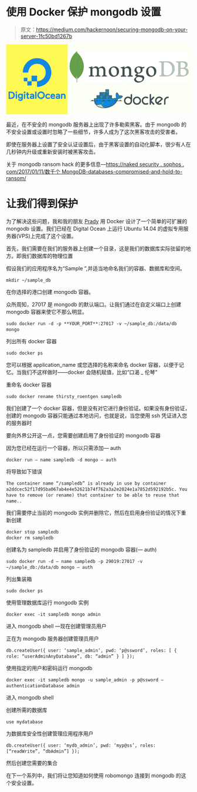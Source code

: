 # 使用 Docker 保护 mongodb 设置

> 原文：<https://medium.com/hackernoon/securing-mongodb-on-your-server-1fc50bd1267b>

![](img/6f0331be9f2d530dd99ec136aff1c0c1.png)

最近，在不安全的 mongodb 服务器上出现了许多勒索黑客。由于 mongodb 的不安全设置或设置时忽略了一些细节，许多人成为了这次黑客攻击的受害者。

即使在服务器上设置了安全认证设置后，由于黑客设置的自动化脚本，很少有人在几秒钟内升级或重新安装时被黑客攻击。

关于 mongodb ransom hack 的更多信息—[https://naked security . sophos . com/2017/01/11/数千个 MongoDB-databases-compromised-and-hold-to-ransom/](https://nakedsecurity.sophos.com/2017/01/11/thousands-of-mongodb-databases-compromised-and-held-to-ransom/)

# 让我们得到保护

为了解决这些问题，我和我的朋友 [Prady](https://medium.com/u/7baa042378b3?source=post_page-----1fc50bd1267b--------------------------------) 用 Docker 设计了一个简单的可扩展的 mongodb 设置。我们已经在 Digital Ocean 上运行 Ubuntu 14.04 的虚拟专用服务器(VPS)上完成了这个设置。

首先，我们需要在我们的服务器上创建一个目录，这是我们的数据库实际驻留的地方。即我们数据库的物理位置

假设我们的应用程序名为“Sample ”,并适当地命名我们的容器、数据库和空间。

```
mkdir ~/sample_db
```

在你选择的港口创建 mongodb 容器。

众所周知，27017 是 mongodb 的默认端口。让我们通过在自定义端口上创建 mongodb 容器来使它不那么明显。

```
sudo docker run -d -p **YOUR_PORT**:27017 -v ~/sample_db:/data/db mongo
```

列出所有 docker 容器

```
sudo docker ps
```

您可以根据 application_name 或您选择的名称来命名 docker 容器，以便于记忆。当我们不这样做时——docker 会随机赋值，比如“口渴 _ 伦琴”

重命名 docker 容器

```
sudo docker rename thirsty_roentgen sampledb
```

我们创建了一个 docker 容器，但是没有对它进行身份验证。如果没有身份验证，创建的 mongodb 容器只能通过本地访问，也就是说，当您使用 ssh 凭证进入您的服务器时

要向外界公开这一点，您需要创建启用了身份验证的 mongodb 容器

因为您已经在运行一个容器，所以只需添加— auth

```
docker run — name sampledb -d mongo — auth
```

将导致如下错误

```
The container name “/sampledb” is already in use by container a2ddcec52f17d95ba067ab4e4e52621b74f762a3a2e2024e1a7852d592192b5c. You have to remove (or rename) that container to be able to reuse that name..
```

我们需要停止当前的 mongodb 实例并删除它，然后在启用身份验证的情况下重新创建

```
docker stop sampledb
docker rm sampledb
```

创建名为 sampledb 并启用了身份验证的 mongodb 容器(— auth)

```
sudo docker run -d — name sampledb -p 29019:27017 -v ~/sample_db:/data/db mongo — auth
```

列出集装箱

```
sudo docker ps
```

使用管理数据库运行 mongodb 实例

```
docker exec -it sampledb mongo admin
```

进入 mongodb shell —现在创建管理员用户

正在为 mongodb 服务器创建管理员用户

```
db.createUser({ user: ‘sample_admin’, pwd: ‘p@ssword’, roles: [ { role: “userAdminAnyDatabase”, db: “admin” } ] });
```

使用指定的用户和密码运行 mongodb

```
docker exec -it sampledb mongo -u sample_admin -p p@ssword — authenticationDatabase admin
```

进入 mongodb shell

创建所需的数据库

```
use mydatabase
```

为数据库安全性创建管理应用程序用户

```
db.createUser({ user: ‘mydb_admin’, pwd: ‘myp@ss’, roles: [“readWrite”, “dbAdmin”] });
```

然后创建您需要的集合

在下一个系列中，我们将让您知道如何使用 robomongo 连接到 mongodb 的这个安全设置。